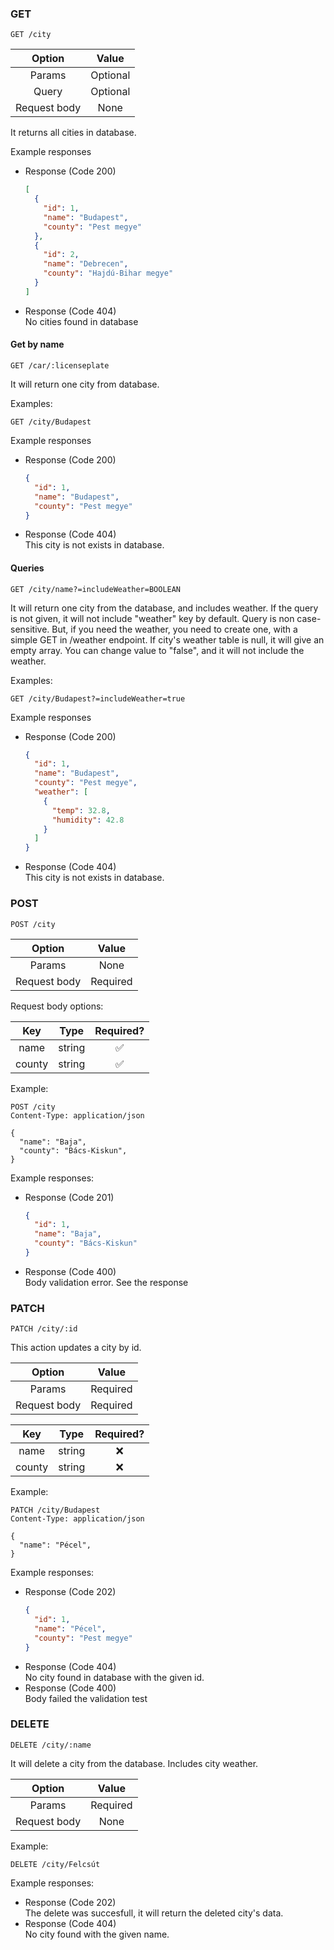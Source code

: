 <a name="city-main"></a>
### <a name="city.get"></a>GET

```http
GET /city
```

|    Option    |  Value   |
| :----------: | :------: |
|    Params    | Optional |
|    Query     | Optional |
| Request body |   None   |

It returns all cities in database.

Example responses

- Response (Code 200)
  ```json
  [
    {
      "id": 1,
      "name": "Budapest",
      "county": "Pest megye"
    },
    {
      "id": 2,
      "name": "Debrecen",
      "county": "Hajdú-Bihar megye"
    }
  ]
  ```
- Response (Code 404) <br>
  No cities found in database

#### <a name="city.getbyname"></a>Get by name

```http
GET /car/:licenseplate
```

It will return one city from database.

Examples:

```http
GET /city/Budapest
```

Example responses

- Response (Code 200)
  ```json
  {
    "id": 1,
    "name": "Budapest",
    "county": "Pest megye"
  }
  ```
- Response (Code 404) <br>
  This city is not exists in database.

#### <a name="city.queries"></a>Queries

```http
GET /city/name?=includeWeather=BOOLEAN
```

It will return one city from the database, and includes weather. If the query is not given, it will not include "weather" key by default. Query is non case-sensitive. But, if you need the weather, you need to create one, with a simple GET in /weather endpoint. If city's weather table is null, it will give an empty array. You can change value to "false", and it will not include the weather.

Examples:

```http
GET /city/Budapest?=includeWeather=true
```

Example responses

- Response (Code 200)
  ```json
  {
    "id": 1,
    "name": "Budapest",
    "county": "Pest megye",
    "weather": [
      {
        "temp": 32.8,
        "humidity": 42.8
      }
    ]
  }
  ```
- Response (Code 404) <br>
  This city is not exists in database.

### <a name="city.post"></a>POST

```http
POST /city
```

|    Option    |  Value   |
| :----------: | :------: |
|    Params    |   None   |
| Request body | Required |

Request body options:

|  Key   |  Type  | Required? |
| :----: | :----: | :-------: |
|  name  | string |    ✅     |
| county | string |    ✅     |

Example:

```http
POST /city
Content-Type: application/json

{
  "name": "Baja",
  "county": "Bács-Kiskun",
}
```

Example responses:

- Response (Code 201)
  ```json
  {
    "id": 1,
    "name": "Baja",
    "county": "Bács-Kiskun"
  }
  ```
- Response (Code 400) <br>
  Body validation error. See the response

### <a name="city.patch"></a>PATCH

```http
PATCH /city/:id
```

This action updates a city by id.

|    Option    |  Value   |
| :----------: | :------: |
|    Params    | Required |
| Request body | Required |

|  Key   |  Type  | Required? |
| :----: | :----: | :-------: |
|  name  | string |    ❌     |
| county | string |    ❌     |

Example:

```http
PATCH /city/Budapest
Content-Type: application/json

{
  "name": "Pécel",
}
```

Example responses:

- Response (Code 202)
  ```json
  {
    "id": 1,
    "name": "Pécel",
    "county": "Pest megye"
  }
  ```
- Response (Code 404) <br>
  No city found in database with the given id.
- Response (Code 400)<br>
  Body failed the validation test

### <a name="city.delete"></a>DELETE

```http
DELETE /city/:name
```

It will delete a city from the database. Includes city weather.

|    Option    |  Value   |
| :----------: | :------: |
|    Params    | Required |
| Request body |   None   |

Example:

```http
DELETE /city/Felcsút
```

Example responses:

- Response (Code 202) <br>
  The delete was succesfull, it will return the deleted city's data.
- Response (Code 404) <br>
  No city found with the given name.
